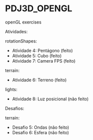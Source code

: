 # PDJ3D_OPENGL
openGL exercises 

Atividades:

rotationShapes:
- Atividade 4: Pentágono (feito)
- Atividade 5: Cubo (feito)
- Atividade 7: Camera FPS (feito)

terrain:
- Atividade 6: Terreno (feito)

lights:
- Atividade 8: Luz posicional (não feito)

Desafios:

terrain:
- Desafio 5: Ondas (não feito)
- Desafio 6: Esfera (não feito)
